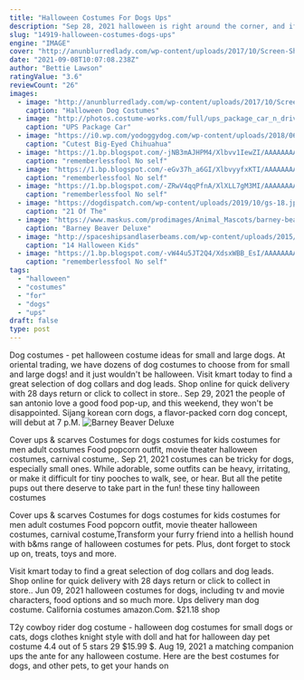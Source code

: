 ```yaml
---
title: "Halloween Costumes For Dogs Ups"
description: "Sep 28, 2021 halloween is right around the corner, and if youre looking to dress up the whole family, duke and buddy need their own costumes.Whether your pup loves watching disney or just wants to"
slug: "14919-halloween-costumes-dogs-ups"
engine: "IMAGE"
cover: "http://anunblurredlady.com/wp-content/uploads/2017/10/Screen-Shot-2017-10-12-at-9.45.01-AM.png"
date: "2021-09-08T10:07:08.238Z"
author: "Bettie Lawson"
ratingValue: "3.6"
reviewCount: "26"
images:
  - image: "http://anunblurredlady.com/wp-content/uploads/2017/10/Screen-Shot-2017-10-12-at-9.45.01-AM.png"
    caption: "Halloween Dog Costumes"
  - image: "http://photos.costume-works.com/full/ups_package_car_n_driver_dogs.jpg"
    caption: "UPS Package Car"
  - image: "https://i0.wp.com/yodoggydog.com/wp-content/uploads/2018/06/cute-Chihuahua.jpg?fit=733%2C469&ssl=1"
    caption: "Cutest Big-Eyed Chihuahua"
  - image: "https://1.bp.blogspot.com/-jNB3mAJHPM4/Xlbvv1IewZI/AAAAAAAAd6s/Wbg4jpo549Qh_7bAY6Pz8dJpxB1PaXV2QCLcBGAsYHQ/s1600/Untitled964.png"
    caption: "rememberlessfool No self"
  - image: "https://1.bp.blogspot.com/-eGv37h_a6GI/XlbvyyfxKTI/AAAAAAAAd7M/k6EqPawu6WQbTJXscE9hfFsW6oP3AC7ZQCLcBGAsYHQ/s1600/Untitled972.png"
    caption: "rememberlessfool No self"
  - image: "https://1.bp.blogspot.com/-ZRwV4qqPfnA/XlXLL7gM3MI/AAAAAAAAd1I/X599b8NCHqUz2RCeYetZnJPx5BBQvQqPwCLcBGAsYHQ/s1600/Untitled934.png"
    caption: "rememberlessfool No self"
  - image: "https://dogdispatch.com/wp-content/uploads/2019/10/gs-18.jpg"
    caption: "21 Of The"
  - image: "https://www.maskus.com/prodimages/Animal_Mascots/barney-beaver-mascot-48152-l.jpg"
    caption: "Barney Beaver Deluxe"
  - image: "http://spaceshipsandlaserbeams.com/wp-content/uploads/2015/09/toilet-paper-roll-halloween-crafts.jpg"
    caption: "14 Halloween Kids"
  - image: "https://1.bp.blogspot.com/-vW44u5JT2Q4/XdsxWBB_EsI/AAAAAAAAbiw/4jKLs_FqxS091aV96mPNGPmfP96UOOKqQCLcBGAsYHQ/s1600/Untitled22.png"
    caption: "rememberlessfool No self"
tags:
  - "halloween"
  - "costumes"
  - "for"
  - "dogs"
  - "ups"
draft: false
type: post
---
```


Dog costumes - pet halloween costume ideas for small and large dogs. At oriental trading, we have dozens of dog costumes to choose from for small and large dogs! and it just wouldn't be halloween. Visit kmart today to find a great selection of dog collars and dog leads. Shop online for quick delivery with 28 days return or click to collect in store.. Sep 29, 2021 the people of san antonio love a good food pop-up, and this weekend, they won't be disappointed. Sijang korean corn dogs, a flavor-packed corn dog concept, will debut at 7 p.M.
![Barney Beaver Deluxe](https://www.maskus.com/prodimages/Animal_Mascots/barney-beaver-mascot-48152-l.jpg "Barney Beaver Deluxe")

Cover ups &amp; scarves  Costumes for dogs costumes for kids costumes for men adult costumes Food popcorn outfit, movie theater halloween costumes, carnival costume,. Sep 21, 2021 costumes can be tricky for dogs, especially small ones. While adorable, some outfits can be heavy, irritating, or make it difficult for tiny pooches to walk, see, or hear. But all the petite pups out there deserve to take part in the fun! these tiny halloween costumes
<!--inArticleAds-->

<!--galleryOne-->

Cover ups & scarves  Costumes for dogs costumes for kids costumes for men adult costumes Food popcorn outfit, movie theater halloween costumes, carnival costume,Transform your furry friend into a hellish hound with b&ms range of halloween costumes for pets. Plus, dont forget to stock up on, treats, toys and more.
<!--inArticleAds-->

<!--galleryTwo-->

Visit kmart today to find a great selection of dog collars and dog leads. Shop online for quick delivery with 28 days return or click to collect in store.. Jun 09, 2021 halloween costumes for dogs, including tv and movie characters, food options and so much more.  Ups delivery man dog costume. California costumes amazon.Com. $21.18 shop
<!--galleryThree-->

T2y cowboy rider dog costume - halloween dog costumes for small dogs or cats, dogs clothes knight style with doll and hat for halloween day pet costume 4.4 out of 5 stars 29 $15.99 $. Aug 19, 2021 a matching companion ups the ante for any halloween costume.  Here are the best costumes for dogs, and other pets, to get your hands on